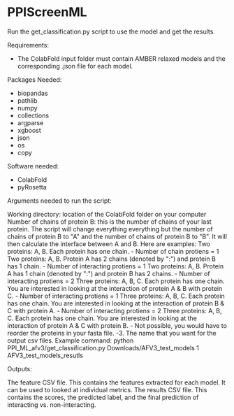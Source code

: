 # PPIScreenML

Run the get_classification.py script to use the model and get the results. 

Requirements:

- The ColabFold input folder must contain AMBER relaxed models and the corresponding .json file for each model.

Packages Needed:
- biopandas
- pathlib
- numpy
- collections
- argparse
- xgboost
- json
- os
- copy

Software needed:
- ColabFold
- pyRosetta 

Arguments needed to run the script:

Working directory: location of the ColabFold folder on your computer
Number of chains of protein B: this is the number of chains of your last protein. The script will change everything everything but the number of chains of protein B to "A" and the number of chains of protein B to "B". It will then calculate the interface between A and B. Here are examples:
Two proteins: A, B. Each protein has one chain. - Number of chain protiens = 1
Two proteins: A, B. Protein A has 2 chains (denoted by ":") and protein B has 1 chain. - Number of interacting protiens = 1
Two proteins: A, B. Protein A has 1 chain (denoted by ":") and protein B has 2 chains. - Number of interacting protiens = 2
Three proteins: A, B, C. Each protein has one chain. You are interested in looking at the interaction of protein A & B with protein C. - Number of interacting protiens = 1
Three proteins: A, B, C. Each protein has one chain. You are interested in looking at the interaction of protein B & C with protein A. - Number of interacting protiens = 2
Three proteins: A, B, C. Each protein has one chain. You are interested in looking at the interaction of protein A & C with protein B. - Not possible, you would have to reorder the proteins in your fasta file. -3. The name that you want for the output csv files.
Example command: python PPI_ML_afv3/get_classification.py Downloads/AFV3_test_models 1 AFV3_test_models_resutls

Outputs:

The feature CSV file. This contains the features extracted for each model. It can be used to looked at individual metrics.
The results CSV file. This contains the scores, the predicted label, and the final prediction of interacting vs. non-interacting.
